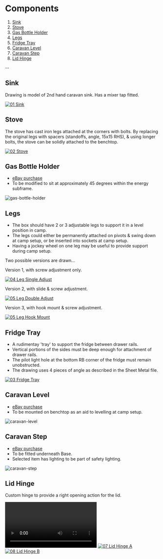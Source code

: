 # Components

1. [Sink](#01)
2. [Stove](#02)
3. [Gas Bottle Holder](#03)
4. [Legs](#04)
5. [Fridge Tray](#05)
6. [Caravan Level](#06)
7. [Caravan Step](#07)
8. [Lid Hinge](#08)

--

## <a id="01"></a> Sink

Drawing is model of 2nd hand caravan sink. Has a mixer tap fitted.

[![01 Sink](Components/01-Sink.png)](Components/01-Sink.pdf "01 Sink")

## <a id="02"></a> Stove

The stove has cast iron legs attached at the corners with bolts. By replacing the original legs with spacers (standoffs, angle, 15x15 RHS), & using longer bolts, the stove can be solidly attached to the benchtop.

[![02 Stove](Components/02-Stove.png)](Components/02-Stove.pdf "02 Stove")

## <a id="03"></a> Gas Bottle Holder

* [eBay purchase](https://www.ebay.com.au/itm/254621457008)
* To be modified to sit at approximately 45 degrees within the energy subframe.

![gas-bottle-holder](_images/gas-bottle-holder.jpeg)

## <a id="04"></a> Legs

* The box should have 2 or 3 adjustable legs to support it in a level position in camp.
* The legs could either be permanently attached on pivots & swing down at camp setup, or be inserted into sockets at camp setup.
* Having a jockey wheel on one leg may be useful to provide support during camp setup.

Two possible versions are drawn…

Version 1, with screw adjustment only.

[![04 Leg Single Adjust](Components/04-Leg-Single-Adjust.png)](Components/04-Leg-Single-Adjust.pdf "04 Leg Single Adjust")

Version 2, with slide & screw adjustment.

[![05 Leg Double Adjust](Components/05-Leg-Double-Adjust.png)](Components/05-Leg-Double-Adjust.pdf "05 Leg Double Adjust")

Version 3, with hook mount & screw adjustment.

[![05 Leg Hook Mount](Components/05-Leg-Hook-Mount.png)](Components/05-Leg-Hook-Mount.pdf "05 Leg Hook Mount")

## <a id="05"></a> Fridge Tray

* A rudimentay 'tray' to support the fridge between drawer rails.
* Vertical portions of the sides must be deep enough for attachment of drawer rails.
* The pilot light hole at the bottom RB corner of the fridge must remain unobstructed.
* The drawing uses 4 pieces of angle as described in the Sheet Metal file.

[![03 Fridge Tray](Components/03-Fridge-Tray.png)](Components/03-Fridge-Tray.pdf "03 Fridge Tray")

## <a id="06"></a> Caravan Level

* [eBay purchase](https://www.ebay.com.au/itm/125243519326)
* To be mounted on benchtop as an aid to levelling at camp setup.

![caravan-level](_images/caravan-level.jpeg)

## <a id="07"></a> Caravan Step

* [eBay purchase](https://www.ebay.com.au/itm/293101007284)
* To be fitted underneath Base.
* Selected item has lighting to be part of safety lighting.

![caravan-step](_images/caravan-step.jpeg)

## <a id="08"></a> Lid Hinge

Custom hinge to provide a right opening action for the lid.

![08 Lid Hinge B](Components/09-Lid-Hinge.mov)
[![07 Lid Hinge A](Components/07-Lid-Hinge-A.png)](Components/07-Lid-Hinge-A.pdf "07 Lid Hinge A")
[![08 Lid Hinge B](Components/08-Lid-Hinge-B.png)](Components/08-Lid-Hinge-B.pdf "08 Lid Hinge B")
